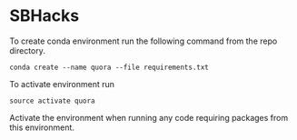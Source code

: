 # SBHacks

To create conda environment run the following command from the repo directory.

`conda create --name quora --file requirements.txt`

To activate environment run 

`source activate quora`

Activate the environment when running any code requiring packages from this environment.
